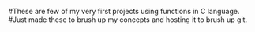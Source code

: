 #These are few of my very first projects using functions in C language.
#Just made these to brush up my concepts and hosting it to brush up git.